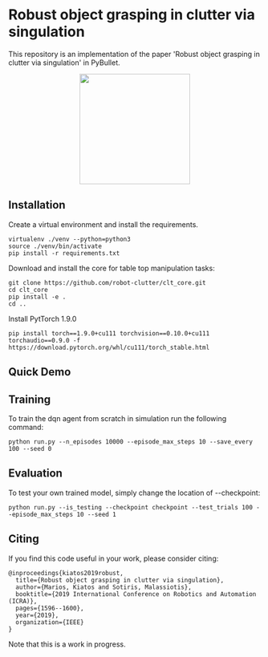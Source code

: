 # Robust object grasping in clutter via singulation
This repository is an implementation of the paper 'Robust object grasping in clutter via singulation' in PyBullet.
<p align="center">
    <img src="images/real.gif" height=220px align="center" />
</p>

## Installation
Create a virtual environment and install the requirements.
```shell
virtualenv ./venv --python=python3
source ./venv/bin/activate
pip install -r requirements.txt
```

Download and install the core for table top manipulation tasks:
```shell
git clone https://github.com/robot-clutter/clt_core.git
cd clt_core
pip install -e .
cd ..
```

Install PytTorch 1.9.0
```shell
pip install torch==1.9.0+cu111 torchvision==0.10.0+cu111 torchaudio==0.9.0 -f https://download.pytorch.org/whl/cu111/torch_stable.html
```

## Quick Demo


## Training
To train the dqn agent from scratch in simulation run the following command:
```commandline
python run.py --n_episodes 10000 --episode_max_steps 10 --save_every 100 --seed 0
```

## Evaluation
To test your own trained model, simply change the location of --checkpoint:
```commandline
python run.py --is_testing --checkpoint checkpoint --test_trials 100 --episode_max_steps 10 --seed 1
```

## Citing
If you find this code useful in your work, please consider citing:
```shell
@inproceedings{kiatos2019robust,
  title={Robust object grasping in clutter via singulation},
  author={Marios, Kiatos and Sotiris, Malassiotis},
  booktitle={2019 International Conference on Robotics and Automation (ICRA)},
  pages={1596--1600},
  year={2019},
  organization={IEEE}
}
```

Note that this is a work in progress.